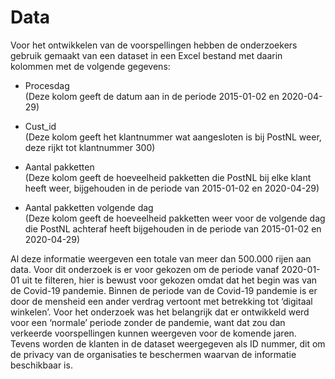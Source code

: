 # Data

Voor het ontwikkelen van de voorspellingen hebben de onderzoekers gebruik gemaakt van een dataset in een Excel bestand met daarin kolommen met de volgende gegevens: 

- Procesdag  
(Deze kolom geeft de datum aan in de periode 2015-01-02 en 2020-04-29)

- Cust_id  
(Deze kolom geeft het klantnummer wat aangesloten is bij PostNL weer, deze rijkt tot klantnummer 300)

- Aantal pakketten  
(Deze kolom geeft de hoeveelheid pakketten die PostNL bij elke klant heeft weer, bijgehouden in de periode van 2015-01-02 en 2020-04-29) 

- Aantal pakketten volgende dag  
(Deze kolom geeft de hoeveelheid pakketten weer voor de volgende dag die PostNL achteraf heeft bijgehouden in de periode van 2015-01-02 en 2020-04-29) 



Al deze informatie weergeven een totale van meer dan 500.000 rijen aan data. Voor dit onderzoek is er voor gekozen om de periode vanaf 2020-01-01 uit te filteren, hier is bewust voor gekozen omdat dat het begin was van de Covid-19 pandemie. Binnen de periode van de Covid-19 pandemie is er door de mensheid een ander verdrag vertoont met betrekking tot ‘digitaal winkelen’. Voor het onderzoek was het belangrijk dat er ontwikkeld werd voor een ‘normale’ periode zonder de pandemie, want dat zou dan verkeerde voorspellingen kunnen weergeven voor de komende jaren. Tevens worden de klanten in de dataset weergegeven als ID nummer, dit om de privacy van de organisaties te beschermen waarvan de informatie beschikbaar is. 
